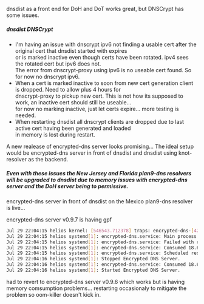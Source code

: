 dnsdist as a front end for DoH and DoT works great, but DNSCrypt has some issues.
##### dnsdist DNSCrypt
- I'm having an issue with dnscrypt ipv6 not finding a usable cert after the original cert that dnsdist started with expires\
  or is marked inactive even though certs have been rotated. ipv4 sees the rotated cert but ipv6 does not.\
  The error from dnscrypt-proxy using ipv6 is no useable cert found. So for now no dnscrypt ipv6.
- When  a cert is marked inactive to soon from new cert generation client is dropped. Need to allow plus 4 hours for\
  dnscrypt-proxy to pickup new cert. This is not how its supposed to work, an inactive cert should still be useable...\
  for now no marking inactive, just let certs expire... more testing is needed.
- When restarting dnsdist all dnscrypt clients are dropped due to last active cert having been generated and loaded\
  in memory is lost during restart.
  
A new realease of encrypted-dns server looks promising...
The ideal setup would be encrypted-dns server in front of dnsdist and dnsdist using knot-resolver as the backend.

##### Even with these issues the New Jersey and Florida plan9-dns resolvers will be upgraded to dnsdist due to memory issues with encrypted-dns server and the DoH server being to permissive.
  
encrypted-dns server in front of dnsdist on the Mexico plan9-dns resolver is live...

encrypted-dns server v0.9.7 is having gpf
```sh
Jul 29 22:04:15 helios kernel: [546543.712378] traps: encrypted-dns-[42995] general protection fault ip:55d323463171 sp:7f8f0f6e9078 error:0 in encrypted-dns[55d3232d7000+1ad000]
Jul 29 22:04:15 helios systemd[1]: encrypted-dns.service: Main process exited, code=killed, status=11/SEGV
Jul 29 22:04:15 helios systemd[1]: encrypted-dns.service: Failed with result 'signal'.
Jul 29 22:04:15 helios systemd[1]: encrypted-dns.service: Consumed 18.611s CPU time.
Jul 29 22:04:15 helios systemd[1]: encrypted-dns.service: Scheduled restart job, restart counter is at 1.
Jul 29 22:04:16 helios systemd[1]: Stopped Encrypted DNS Server.
Jul 29 22:04:16 helios systemd[1]: encrypted-dns.service: Consumed 18.611s CPU time.
Jul 29 22:04:16 helios systemd[1]: Started Encrypted DNS Server.
```
had to revert to encrypted-dns server v0.9.6 which works but is having memory comsumption problems...
restarting occasionaly to mitigate the problem so oom-killer doesn't kick in.
